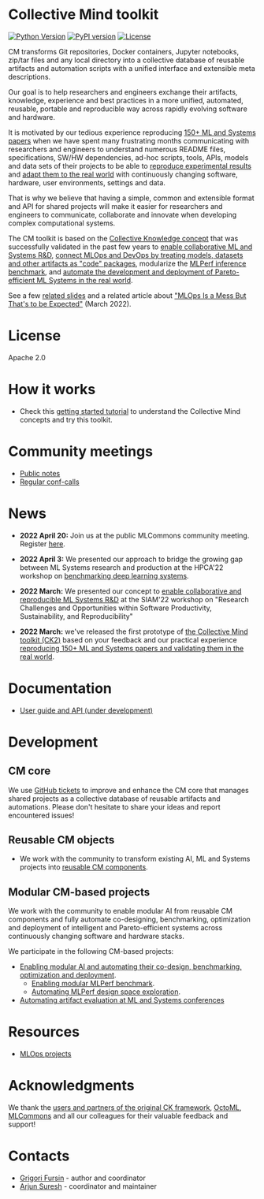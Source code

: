 # Collective Mind toolkit

[![Python Version](https://img.shields.io/badge/python-3+-blue.svg)](https://github.com/mlcommons/ck/tree/master/ck2)
[![PyPI version](https://badge.fury.io/py/cmind.svg)](https://badge.fury.io/py/cmind)
[![License](https://img.shields.io/badge/License-Apache%202.0-green)](https://github.com/mlcommons/ck/tree/master/ck2)


CM transforms Git repositories, Docker containers, Jupyter notebooks, zip/tar files
and any local directory into a collective database of reusable artifacts 
and automation scripts with a unified interface and extensible meta descriptions.

Our goal is to help researchers and engineers exchange their artifacts, knowledge, 
experience and best practices in a more unified, automated, reusable, portable and reproducible way
across rapidly evolving software and hardware.

It is motivated by our tedious experience reproducing [150+ ML and Systems papers](https://www.youtube.com/watch?v=7zpeIVwICa4)
when we have spent many frustrating months communicating with researchers and engineers 
to understand numerous README files, specifications, SW/HW dependencies, ad-hoc scripts, tools, APIs, models and data sets
of their projects to be able to [reproduce experimental results](https://cTuning.org/ae) 
and [adapt them to the real world](https://cKnowledge.org/partners.html) 
with continuously changing software, hardware, user environments, settings and data.

That is why we believe that having a simple, common and extensible format and API for shared projects 
will make it easier for researchers and engineers to communicate, collaborate and innovate
when developing complex computational systems.

The CM toolkit is based on the [Collective Knowledge concept]( https://arxiv.org/abs/2011.01149 )
that was successfully validated in the past few years to 
[enable collaborative ML and Systems R&D](https://cKnowledge.org/partners.html),
[connect MLOps and DevOps by treating models, datasets and other artifacts as "code" packages](https://github.com/mlcommons/ck-mlops),
modularize the [MLPerf inference benchmark](https://github.com/mlcommons/ck/tree/master/docs/mlperf-automation),
and [automate the development and deployment of Pareto-efficient ML Systems in the real world](https://www.youtube.com/watch?v=1ldgVZ64hEI).


See a few [related slides](docs/motivation.md) and a related article 
about ["MLOps Is a Mess But That's to be Expected"](https://www.mihaileric.com/posts/mlops-is-a-mess/) (March 2022).



# License

Apache 2.0



# How it works

* Check this [getting started tutorial](docs/getting-started.md) 
  to understand the Collective Mind concepts and try this toolkit.


# Community meetings

* [Public notes](meetings/)
* [Regular conf-calls](meetings/conf-calls.md)


# News

* **2022 April 20:** Join us at the public MLCommons community meeting. Register [here](https://docs.google.com/spreadsheets/d/1bb7qWgWM-6gop1Mwjm4u8LZtC7uqbee8C30DHipkkms/edit#gid=533252977).

* **2022 April 3:** We presented our approach to bridge the growing gap between ML Systems research and production 
  at the HPCA'22 workshop on [benchmarking deep learning systems](https://sites.google.com/g.harvard.edu/mlperf-bench-hpca22/home).

* **2022 March:** We presented our concept to [enable collaborative and reproducible ML Systems R&D](https://meetings.siam.org/sess/dsp_programsess.cfm?SESSIONCODE=73126) 
  at the SIAM'22 workshop on "Research Challenges and Opportunities within Software Productivity, Sustainability, and Reproducibility"

* **2022 March:** we've released the first prototype of [the Collective Mind toolkit (CK2)](https://github.com/mlcommons/ck/tree/master/ck2)
  based on your feedback and our practical experience [reproducing 150+ ML and Systems papers and validating them in the real world](https://www.youtube.com/watch?v=7zpeIVwICa4).



# Documentation

* [User guide and API (under development)](https://cknowledge.org/docs/cm)



# Development

## CM core 

We use [GitHub tickets](https://github.com/mlcommons/ck/issues) 
to improve and enhance the CM core that manages shared projects
as a collective database of reusable artifacts and automations.
Please don't hesitate to share your ideas and report encountered issues!


## Reusable CM objects

* We work with the community to transform existing AI, ML and Systems projects
  into [reusable CM components](docs/reusable-cm-mlops-components.md).
  

## Modular CM-based projects

We work with the community to enable modular AI from reusable CM components 
and fully automate co-designing, benchmarking, optimization and deployment 
of intelligent and Pareto-efficient systems across continuously changing software and hardware stacks.

We participate in the following CM-based projects:

* [Enabling modular AI and automating their co-design, benchmarking, optimization and deployment](docs/projects/modular-ai.md).
  * [Enabling modular MLPerf benchmark](docs/projects/modular-mlperf.md).
  * [Automating MLPerf design space exploration](docs/projects/modular-mlperf-dse.md).
* [Automating artifact evaluation at ML and Systems conferences](docs/projects/automated-ae.md)



# Resources

* [MLOps projects](docs/KB/MLOps.md)


# Acknowledgments

We thank the [users and partners of the original CK framework](https://cKnowledge.org/partners.html), 
[OctoML](https://octoml.ai), [MLCommons](https://mlcommons.org) 
and all our colleagues for their valuable feedback and support!


# Contacts

* [Grigori Fursin](https://cKnowledge.io/@gfursin) - author and coordinator
* [Arjun Suresh](https://www.linkedin.com/in/arjunsuresh) - coordinator and maintainer
